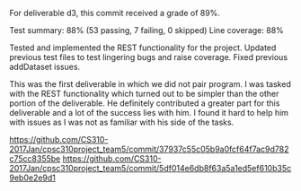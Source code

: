 For deliverable d3, this commit received a grade of 89%.

Test summary: 88% (53 passing, 7 failing, 0 skipped)
Line coverage: 88%

Tested and implemented the REST functionality for the project. Updated previous test files to test lingering bugs and raise coverage. Fixed previous addDataset issues. 

This was the first deliverable in which we did not pair program. I was tasked with the REST functionality which turned out
to be simpler than the other portion of the deliverable. He definitely contributed a greater part for this deliverable and
a lot of the success lies with him. I found it hard to help him with issues as I was not as familiar with his side of the tasks.

https://github.com/CS310-2017Jan/cpsc310project_team5/commit/37937c55c05b9a0fcf64f7ac9d782c75cc8355be
https://github.com/CS310-2017Jan/cpsc310project_team5/commit/5df014e6db8f63a5a1ed5ef610b35c9eb0e2e9d1
